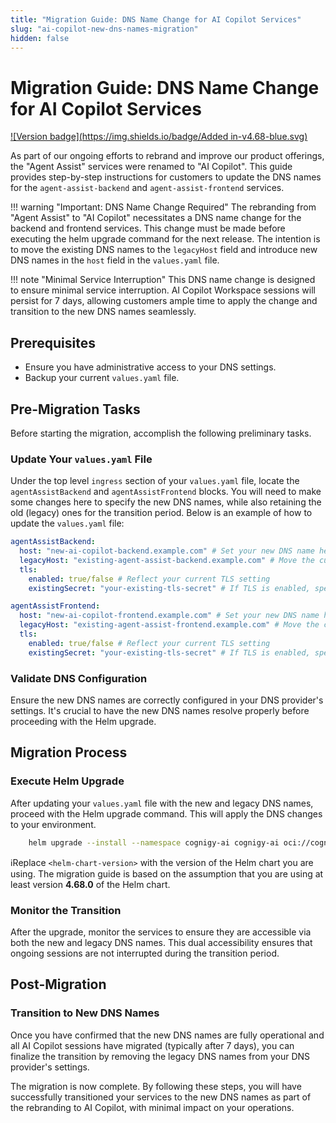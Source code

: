 ```yaml
---
title: "Migration Guide: DNS Name Change for AI Copilot Services"
slug: "ai-copilot-new-dns-names-migration"
hidden: false
---
```


# Migration Guide: DNS Name Change for AI Copilot Services

[![Version badge](https://img.shields.io/badge/Added in-v4.68-blue.svg)](../../../release-notes/4.68.md)

As part of our ongoing efforts to rebrand and improve our product offerings, the "Agent Assist" services were renamed to "AI Copilot". This guide provides step-by-step instructions for customers to update the DNS names for the `agent-assist-backend` and `agent-assist-frontend` services.

!!! warning "Important: DNS Name Change Required"
The rebranding from "Agent Assist" to "AI Copilot" necessitates a DNS name change for the backend and frontend services. This change must be made before executing the helm upgrade command for the next release. The intention is to move the existing DNS names to the `legacyHost` field and introduce new DNS names in the `host` field in the `values.yaml` file.

!!! note "Minimal Service Interruption"
This DNS name change is designed to ensure minimal service interruption. AI Copilot Workspace sessions will persist for 7 days, allowing customers ample time to apply the change and transition to the new DNS names seamlessly.

## Prerequisites

- Ensure you have administrative access to your DNS settings.
- Backup your current `values.yaml` file.

## Pre-Migration Tasks

Before starting the migration, accomplish the following preliminary tasks.

### Update Your `values.yaml` File

Under the top level `ingress` section of your `values.yaml` file, locate the `agentAssistBackend` and `agentAssistFrontend` blocks. You will need to make some changes here to specify the new DNS names, while also retaining the old (legacy) ones for the transition period. Below is an example of how to update the `values.yaml` file:

```yaml
agentAssistBackend:
  host: "new-ai-copilot-backend.example.com" # Set your new DNS name here
  legacyHost: "existing-agent-assist-backend.example.com" # Move the current DNS name here
  tls:
    enabled: true/false # Reflect your current TLS setting
    existingSecret: "your-existing-tls-secret" # If TLS is enabled, specify the secret

agentAssistFrontend:
  host: "new-ai-copilot-frontend.example.com" # Set your new DNS name here
  legacyHost: "existing-agent-assist-frontend.example.com" # Move the current DNS name here
  tls:
    enabled: true/false # Reflect your current TLS setting
    existingSecret: "your-existing-tls-secret" # If TLS is enabled, specify the secret
```

### Validate DNS Configuration

Ensure the new DNS names are correctly configured in your DNS provider's settings. It's crucial to have the new DNS names resolve properly before proceeding with the Helm upgrade.

## Migration Process

### Execute Helm Upgrade

After updating your `values.yaml` file with the new and legacy DNS names, proceed with the Helm upgrade command. This will apply the DNS changes to your environment.

```bash
    helm upgrade --install --namespace cognigy-ai cognigy-ai oci://cognigy.azurecr.io/helm/cognigy.ai --version <helm-chart-version> --values cognigy-ai-values.yaml
```
ℹ️Replace `<helm-chart-version>` with the version of the Helm chart you are using. The migration guide is based on the assumption that you are using at least version **4.68.0** of the Helm chart.

### Monitor the Transition

After the upgrade, monitor the services to ensure they are accessible via both the new and legacy DNS names. This dual accessibility ensures that ongoing sessions are not interrupted during the transition period.

## Post-Migration

### Transition to New DNS Names

Once you have confirmed that the new DNS names are fully operational and all AI Copilot sessions have migrated (typically after 7 days), you can finalize the transition by removing the legacy DNS names from your DNS provider's settings.

The migration is now complete. By following these steps, you will have successfully transitioned your services to the new DNS names as part of the rebranding to AI Copilot, with minimal impact on your operations.
